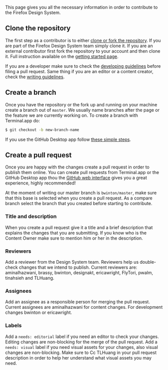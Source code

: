 This page gives you all the necessary information in order to contribute to the Firefox Design System.

## Clone the repository

The first step as a contributor is to either [clone or fork the repository](https://github.com/bwinton/StyleGuide). If you are part of the Firefox Design System team simply clone it. If you are an external contributor first fork the repository to your account and then clone it. Full instruction available on the [getting started page](https://github.com/bwinton/StyleGuide/wiki/Developing).

If you are a developer make sure to check the [developing guidelines](https://github.com/bwinton/StyleGuide/wiki/Developing) before filing a pull request. Same thing if you are an editor or a content creator, check the [writing guidelines](https://github.com/bwinton/StyleGuide/wiki/Writing).

## Create a branch

Once you have the repository or the fork up and running on your machine create a branch out of `master`. We usually name branches after the page or the feature we are currently working on. To create a branch with Terminal.app do:

```bash
$ git checkout -b new-branch-name
```

If you use the GitHub Desktop app follow [these simple steps](https://help.github.com/desktop/guides/contributing/creating-a-branch-for-your-work/).

## Create a pull request

Once you are happy with the changes create a pull request in order to publish them online. You can create pull requests from Terminal.app or the GitHub Desktop app thou the [GitHub web interface](https://github.com/bwinton/StyleGuide/compare/master...) gives you a great experience, highly recommended!

At the moment of writing our master branch is `bwinton/master`, make sure that this base is selected when you create a pull request. As a compare branch select the branch that you created before starting to contribute.

### Title and description

When you create a pull request give it a title and a brief description that explains the changes that you are submitting. If you know who is the Content Owner make sure to mention him or her in the description.

### Reviewers

Add a reviewer from the Design System team. Reviewers help us double-check changes that we intend to publish. Current reviewers are: aminalhazwani, brassy, bwinton, designakt, ericawright, FlyTori, pwalm, tinahsieh and TLHuang.

### Assignees

Add an assignee as a responsible person for merging the pull request. Current assignees are aminalhazwani for content changes. For development changes bwinton or ericawright. 

### Labels

Add a `needs: editorial` label if you need an editor to check your changes. Editing changes are non-blocking for the merge of the pull request. Add a `needs: visual` label if you need visual assets for your changes, also visual changes are non-blocking. Make sure to Cc TLHuang in your pull request description in order to help her understand what visual assets you may need.
